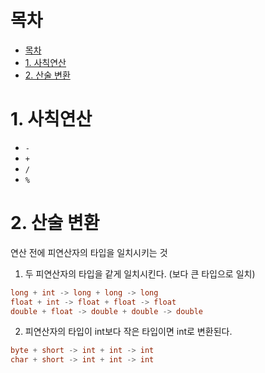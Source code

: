 # 목차
- [목차](#목차)
- [1. 사칙연산](#1-사칙연산)
- [2. 산술 변환](#2-산술-변환)

# 1. 사칙연산

- `-`
- `+`
- `/`
- `%`

# 2. 산술 변환
연산 전에 피연산자의 타입을 일치시키는 것

1. 두 피연산자의 타입을 같게 일치시킨다. (보다 큰 타입으로 일치)
```java
long + int -> long + long -> long
float + int -> float + float -> float
double + float -> double + double -> double
```
2. 피연산자의 타입이 int보다 작은 타입이면 int로 변환된다.
```java
byte + short -> int + int -> int
char + short -> int + int -> int
```
